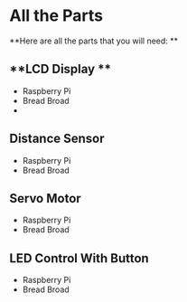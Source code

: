 # **All the Parts**
**Here are all the parts that you will need: **

## **LCD Display **

- Raspberry Pi
- Bread Broad
- 
## **Distance Sensor**

- Raspberry Pi
- Bread Broad

## **Servo Motor**

- Raspberry Pi
- Bread Broad


## **LED Control With Button**

- Raspberry Pi
- Bread Broad

